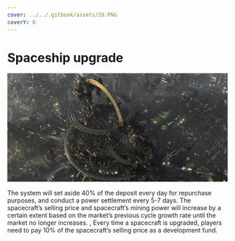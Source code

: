 ```yaml
---
cover: ../../.gitbook/assets/28.PNG
coverY: 0
---
```


# Spaceship upgrade



![](../../.gitbook/assets/36.PNG)

The system will set aside 40% of the deposit every day for repurchase purposes, and conduct a power settlement every 5-7 days. The spacecraft’s selling price and spacecraft’s mining power will increase by a certain extent based on the market’s previous cycle growth rate until the market no longer increases. , Every time a spacecraft is upgraded, players need to pay 10% of the spacecraft’s selling price as a development fund.

